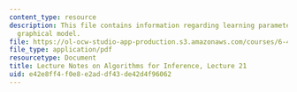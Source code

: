 ```yaml
---
content_type: resource
description: This file contains information regarding learning parameters of an undirected
  graphical model.
file: https://ol-ocw-studio-app-production.s3.amazonaws.com/courses/6-438-algorithms-for-inference-fall-2014/e42e8ff4f0e8e2addf43de42d4f96062_MIT6_438F14_Lec21.pdf
file_type: application/pdf
resourcetype: Document
title: Lecture Notes on Algorithms for Inference, Lecture 21
uid: e42e8ff4-f0e8-e2ad-df43-de42d4f96062
---
```

